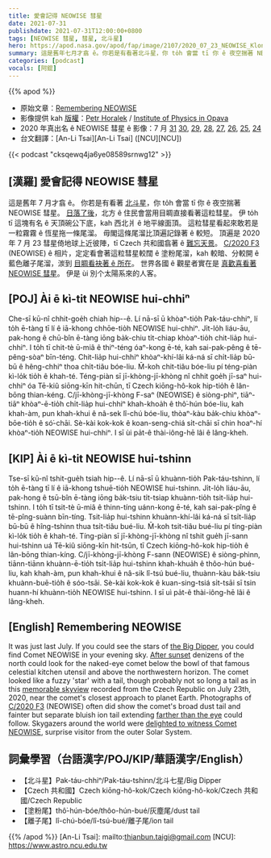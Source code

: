 ```yaml
---
title: 愛會記得 NEOWISE 彗星
date: 2021-07-31
publishdate: 2021-07-31T12:00:00+0800
tags: [NEOWISE 彗星, 彗星, 北斗星]
hero: https://apod.nasa.gov/apod/fap/image/2107/2020_07_23_NEOWISE_Klondik_Combine1_Samostatne_1100px.jpg
summary: 這是舊年七月才翕 ê。你若是有看著北斗星，你 to̍h 會當 tī 你 ê 夜空揣著 NEOWISE 彗星。
categories: [podcast]
vocals: [阿錕]
---
```


{{% apod %}}

- 原始文章：[Remembering NEOWISE](https://apod.nasa.gov/apod/ap210731.html)
- 影像提供 kah [版權][copyright]：[Petr Horalek](http://www.astronom.cz/horalek/?page_id=20) / [Institute of Physics in Opava](https://www.slu.cz/phys/en/)
- 2020 年真出名 ê NEOWISE 彗星 ê 影像：7 月 [31](https://www.facebook.com/media/set/?set=a.2818635991573935&type=3) [30](https://www.facebook.com/media/set/?set=a.2814764565294411&type=3), [29](https://www.facebook.com/media/set/?set=a.2811464625624405&type=3), [28](https://www.facebook.com/media/set/?set=a.2808659892571545&type=3), [27](https://www.facebook.com/media/set/?set=a.2806003322837202&type=3), [26](https://www.facebook.com/media/set/?set=a.2803425026428365&type=3), [25](https://www.facebook.com/media/set/?set=a.2800436196727248&type=3), [24](https://www.facebook.com/media/set/?set=a.2797140183723516&type=3)
- 台文翻譯：[An-Li Tsai][An-Li Tsai] ([NCU][NCU])

{{< podcast "cksqewq4ja6ye08589srnwg12" >}}

## [漢羅] 愛會記得 NEOWISE 彗星
這是舊年 7 月才翕 ê。
你若是有看著 [北斗星][the Big Dipper]，你 to̍h 會當 tī 你 ê 夜空揣著 NEOWISE 彗星。
[日落了後][After sunset]，北方 ê 住民會當用目睭直接看著這粒彗星。
伊 to̍h tī 這塊有名 ê 天頂碗公下底，kah 西北爿 ê 地平線面頂。
這粒彗星看起來敢若是一粒霧霧 ê 恆星拖一條尾溜。
毋閣這條尾溜比頂遍記錄著 ê 較短。
頂遍是 2020 年 7 月 23 彗星倚地球上近彼陣，tī Czech 共和國翕著 ê [難忘天景][memorable skyview]。
[C/2020 F3][C/2020 F3] (NEOWISE) ê 相片，定定看會著這粒彗星較闊 ê 塗粉尾溜，kah 較暗、分較開 ê 藍色離子尾溜，湠到 [目睭看袂著 ê 所在][farther than the eye]。
世界各國 ê 觀星者實在是 [真歡喜看著 NEOWISE 彗星][delighted to witness Comet NEOWISE]。
伊是 ùi 別个太陽系來的人客。

## [POJ] Ài ē kì-tit NEOWISE hui-chhiⁿ
Che-sī kū-nî chhit-goe̍h chiah hip--ê.
Lí nā-sī ū khòaⁿ-tio̍h Pak-táu-chhiⁿ, lí to̍h ē-tàng tī lí ê iā-khong chhōe-tio̍h NEOWISE hui-chhiⁿ.
Ji̍t-lo̍h liáu-āu, pak-hong ê chū-bîn ē-tàng iōng ba̍k-chiu ti̍t-chiap khòaⁿ-tio̍h chit-lia̍p hui-chhiⁿ.
I to̍h tī chit-tè ū-miâ ê thiⁿ-téng óaⁿ-kong ē-té, kah sai-pak-pêng ê tē-pêng-sòaⁿ bīn-téng.
Chit-lia̍p hui-chhiⁿ khòaⁿ-khí-lâi ká-ná sī chi̍t-lia̍p bū-bū ê hêng-chhiⁿ thoa chi̍t-tiâu bóe-liu.
M̄-koh chit-tiâu bóe-liu pí téng-piàn kì-lo̍k tio̍h ê khah-té.
Téng-piàn sī jī-khòng-jī-khòng nî chhit goe̍h jī-saⁿ hui-chhiⁿ óa Tē-kiû siōng-kīn hit-chūn, tī Czech kiōng-hô-kok hip-tio̍h ê lân-bōng thian-kéng.
C/jī-khòng-jī-khòng F-saⁿ (NEOWISE) ê siòng-phìⁿ, tiāⁿ-tiāⁿ khòaⁿ-ē-tio̍h chi̍t-lia̍p hui-chhiⁿ khah-khoa̍h ê thô͘-hún bóe-liu, kah khah-àm, pun khah-khui ê nâ-sek lî-chú bóe-liu, thòaⁿ-kàu ba̍k-chiu khòaⁿ-bōe-tio̍h ê só͘-chāi.
Sè-kài kok-kok ê koan-seng-chiá si̍t-chāi sī chin hoaⁿ-hí khòaⁿ-tio̍h NEOWISE hui-chhiⁿ.
I sī ùi pa̍t-ê thài-iông-hē lâi ê lâng-kheh.

## [KIP] Ài ē kì-tit NEOWISE hui-tshinn
Tse-sī kū-nî tshit-gue̍h tsiah hip--ê.
Lí nā-sī ū khuànn-tio̍h Pak-táu-tshinn, lí to̍h ē-tàng tī lí ê iā-khong tshuē-tio̍h NEOWISE hui-tshinn.
Ji̍t-lo̍h liáu-āu, pak-hong ê tsū-bîn ē-tàng iōng ba̍k-tsiu ti̍t-tsiap khuànn-tio̍h tsit-lia̍p hui-tshinn.
I to̍h tī tsit-tè ū-miâ ê thinn-tíng uánn-kong ē-té, kah sai-pak-pîng ê tē-pîng-suànn bīn-tíng.
Tsit-lia̍p hui-tshinn khuànn-khí-lâi ká-ná sī tsi̍t-lia̍p bū-bū ê hîng-tshinn thua tsi̍t-tiâu bué-liu.
M̄-koh tsit-tiâu bué-liu pí tíng-piàn kì-lo̍k tio̍h ê khah-té.
Tíng-piàn sī jī-khòng-jī-khòng nî tshit gue̍h jī-sann hui-tshinn uá Tē-kiû siōng-kīn hit-tsūn, tī Czech kiōng-hô-kok hip-tio̍h ê lân-bōng thian-kíng.
C/jī-khòng-jī-khòng F-sann (NEOWISE) ê siòng-phìnn, tiānn-tiānn khuànn-ē-tio̍h tsi̍t-lia̍p hui-tshinn khah-khua̍h ê thôo-hún bué-liu, kah khah-àm, pun khah-khui ê nâ-sik lî-tsú bué-liu, thuànn-kàu ba̍k-tsiu khuànn-buē-tio̍h ê sóo-tsāi.
Sè-kài kok-kok ê kuan-sing-tsiá si̍t-tsāi sī tsin huann-hí khuànn-tio̍h NEOWISE hui-tshinn.
I sī uì pa̍t-ê thài-iông-hē lâi ê lâng-kheh.

## [English] Remembering NEOWISE
It was just last July.
If you could see the stars of [the Big Dipper][the Big Dipper], you could find Comet NEOWISE in your evening sky.
[After sunset][After sunset] denizens of the north could look for the naked-eye comet below the bowl of that famous celestial kitchen utensil and above the northwestern horizon.
The comet looked like a fuzzy 'star' with a tail, though probably not so long a tail as in this [memorable skyview][memorable skyview] recorded from the Czech Republic on July 23th, 2020, near the comet's closest approach to planet Earth.
Photographs of [C/2020 F3][C/2020 F3] (NEOWISE) often did show the comet's broad dust tail and fainter but separate bluish ion tail extending [farther than the eye][farther than the eye] could follow.
Skygazers around the world were [delighted to witness Comet NEOWISE][delighted to witness Comet NEOWISE], surprise visitor from the outer Solar System.


## 詞彙學習（台語漢字/POJ/KIP/華語漢字/English）


- 【北斗星】Pak-táu-chhiⁿ/Pak-táu-tshinn/北斗七星/Big Dipper
- 【Czech 共和國】Czech kiōng-hô-kok/Czech kiōng-hô-kok/Czech 共和國/Czech Republic
- 【塗粉尾】thô͘-hún-bóe/thôo-hún-bué/灰塵尾/dust tail
- 【離子尾】lî-chú-bóe/lî-tsú-bué/離子尾/ion tail



{{% /apod %}}
[An-Li Tsai]: mailto:thianbun.taigi@gmail.com
[NCU]: https://www.astro.ncu.edu.tw

[copyright]: https://apod.nasa.gov/apod/fap/lib/about_apod.html#srapply

[the Big Dipper]:https://apod.nasa.gov/apod/ap190815.html
[After sunset]:https://apod.nasa.gov/apod/ap200718.html
[memorable skyview]:https://www.petrhoralek.com/?p=6546
[C/2020 F3]:https://en.wikipedia.org/wiki/Comet_NEOWISE
[farther than the eye]:https://apod.nasa.gov/apod/ap200716.html
[delighted to witness Comet NEOWISE]:https://www.nasa.gov/feature/how-to-see-comet-neowise
